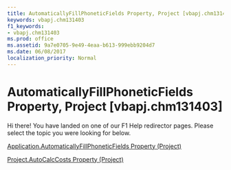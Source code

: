 ```yaml
---
title: AutomaticallyFillPhoneticFields Property, Project [vbapj.chm131403]
keywords: vbapj.chm131403
f1_keywords:
- vbapj.chm131403
ms.prod: office
ms.assetid: 9a7e0705-9e49-4eaa-b613-999ebb9204d7
ms.date: 06/08/2017
localization_priority: Normal
---
```



# AutomaticallyFillPhoneticFields Property, Project [vbapj.chm131403]

Hi there! You have landed on one of our F1 Help redirector pages. Please select the topic you were looking for below.

[Application.AutomaticallyFillPhoneticFields Property (Project)](http://msdn.microsoft.com/library/2c4eef7e-bde4-6aa9-b383-7634447997a0%28Office.15%29.aspx)

[Project.AutoCalcCosts Property (Project)](http://msdn.microsoft.com/library/fa9e27f9-7f7c-63f3-83c5-e2e0fc2ddfc7%28Office.15%29.aspx)


